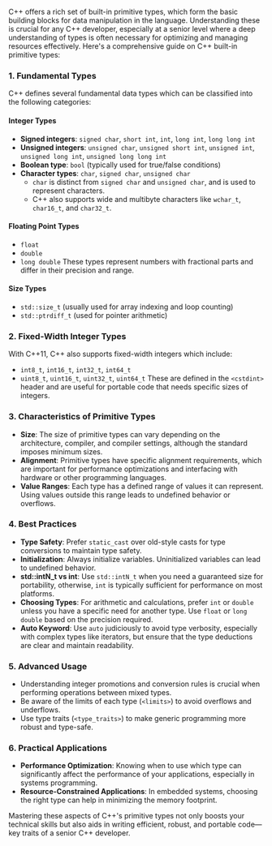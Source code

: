 C++ offers a rich set of built-in primitive types, which form the basic building blocks for data manipulation in the language. Understanding these is crucial for any C++ developer, especially at a senior level where a deep understanding of types is often necessary for optimizing and managing resources effectively. Here's a comprehensive guide on C++ built-in primitive types:

### 1. Fundamental Types

C++ defines several fundamental data types which can be classified into the following categories:

#### Integer Types

- **Signed integers**: `signed char`, `short int`, `int`, `long int`, `long long int`
- **Unsigned integers**: `unsigned char`, `unsigned short int`, `unsigned int`, `unsigned long int`, `unsigned long long int`
- **Boolean type**: `bool` (typically used for true/false conditions)
- **Character types**: `char`, `signed char`, `unsigned char`
  - `char` is distinct from `signed char` and `unsigned char`, and is used to represent characters.
  - C++ also supports wide and multibyte characters like `wchar_t`, `char16_t`, and `char32_t`.

#### Floating Point Types

- `float`
- `double`
- `long double`
  These types represent numbers with fractional parts and differ in their precision and range.

#### Size Types

- `std::size_t` (usually used for array indexing and loop counting)
- `std::ptrdiff_t` (used for pointer arithmetic)

### 2. Fixed-Width Integer Types

With C++11, C++ also supports fixed-width integers which include:

- `int8_t`, `int16_t`, `int32_t`, `int64_t`
- `uint8_t`, `uint16_t`, `uint32_t`, `uint64_t`
  These are defined in the `<cstdint>` header and are useful for portable code that needs specific sizes of integers.

### 3. Characteristics of Primitive Types

- **Size**: The size of primitive types can vary depending on the architecture, compiler, and compiler settings, although the standard imposes minimum sizes.
- **Alignment**: Primitive types have specific alignment requirements, which are important for performance optimizations and interfacing with hardware or other programming languages.
- **Value Ranges**: Each type has a defined range of values it can represent. Using values outside this range leads to undefined behavior or overflows.

### 4. Best Practices

- **Type Safety**: Prefer `static_cast` over old-style casts for type conversions to maintain type safety.
- **Initialization**: Always initialize variables. Uninitialized variables can lead to undefined behavior.
- **std::intN_t vs int**: Use `std::intN_t` when you need a guaranteed size for portability, otherwise, `int` is typically sufficient for performance on most platforms.
- **Choosing Types**: For arithmetic and calculations, prefer `int` or `double` unless you have a specific need for another type. Use `float` or `long double` based on the precision required.
- **Auto Keyword**: Use `auto` judiciously to avoid type verbosity, especially with complex types like iterators, but ensure that the type deductions are clear and maintain readability.

### 5. Advanced Usage

- Understanding integer promotions and conversion rules is crucial when performing operations between mixed types.
- Be aware of the limits of each type (`<limits>`) to avoid overflows and underflows.
- Use type traits (`<type_traits>`) to make generic programming more robust and type-safe.

### 6. Practical Applications

- **Performance Optimization**: Knowing when to use which type can significantly affect the performance of your applications, especially in systems programming.
- **Resource-Constrained Applications**: In embedded systems, choosing the right type can help in minimizing the memory footprint.

Mastering these aspects of C++'s primitive types not only boosts your technical skills but also aids in writing efficient, robust, and portable code—key traits of a senior C++ developer.
